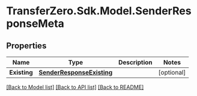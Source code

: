 
# TransferZero.Sdk.Model.SenderResponseMeta

## Properties

Name | Type | Description | Notes
------------ | ------------- | ------------- | -------------
**Existing** | [**SenderResponseExisting**](SenderResponseExisting.md) |  | [optional] 

[[Back to Model list]](../README.md#documentation-for-models)
[[Back to API list]](../README.md#documentation-for-api-endpoints)
[[Back to README]](../README.md)

